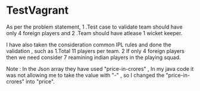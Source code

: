 # TestVagrant

As per the problem statement,
1 .Test case to validate team should have only 4 foreign players and
2 .Team should have atlease 1 wicket keeper.

I have also taken the consideration common IPL rules and done the validation ,
such as
1.Total 11 players per team.
2 If only 4 foreign players then we need consider 7 reamining indian players in the playing squad.

Note : 
In the Json array they have used "price-in-crores" , In my java code it was not allowing me to take the value with "-" , so I changed the "price-in-crores" into "price".


